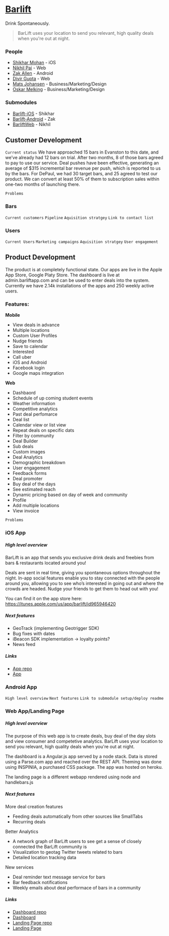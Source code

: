 [Barlift]
======

Drink Spontaneously.

>BarLift uses your location to send you relevant, high quality deals when you're out at night.

### People

* [Shikhar Mohan] - iOS 
* [Nikhil Pai] - Web
* [Zak Allen] - Android
* [Divir Gupta] - Web
* [Mats Johansen] - Business/Marketing/Design
* [Oskar Melking] - Business/Marketing/Design

### Submodules

* [Barlift-iOS] - Shikhar
* [Barlift-Android] - Zak
* [BarliftWeb] - Nikhil

[Shikhar Mohan]: https://github.com/shikharmohan/
[Nikhil Pai]: https://github.com/nikhilpi/
[Zak Allen]: https://github.com/TheZallen/
[Divir Gupta]: https://github.com/divir94/
[Mats Johansen]: https://github.com/matsglj/
[Oskar Melking]: https://github.com/oskarmelking
[Barlift-iOS]: https://github.com/shikharmohan/BarLift-iOS-v2/
[Barlift-Android]: https://github.com/TheZallen/Barlift-Android/
[BarliftWeb]: https://github.com/nikhilpi/BarliftWeb/

[Barlift]: http://www.barliftapp.com

## Customer Development
`Current status`
We have approached 15 bars in Evanston to this date, and we’ve already had 12 bars on trial. After two months, 8 of those bars agreed to pay to use our service. Deal pushes have been effective, generating an average of $315 incremental bar revenue per push, which is reported to us by the bars. For DePaul, we had 30 target bars, and 25 agreed to test our product. We can convert at least 50% of them to subscription sales within one-two months of launching there.

`Problems`

### Bars
`Current customers`
`Pipeline`
`Aquisition stratgey`
`Link to contact list`

### Users
`Current Users`
`Marketing campaigns`
`Aquisition stratgey`
`User engagement`

## Product Development
The product is at completely functional state. Our apps are live in the Apple App Store, Google Platy Store. The dashboard is live at admin.barliftapp.com and can be used to enter deals into the system. Currently we have 2.14k installations of the apps and 250 weekly active users. 

### Features:
__Mobile__
* View deals in advance
* Multiple locations
* Custom User Profiles
* Nudge friends
* Save to calendar
* Interested
* Call uber
* iOS and Android
* Facebook login
* Google maps integration

__Web__
* Dashbaord
 * Schedule of up coming student events
 * Weather information
 * Competitive analytics
 * Past deal perfomarce
* Deal list
 * Calendar view or list view
 * Repeat deals on specific dats
 * Filter by community
* Deal Builder
 * Sub deals
 * Custom images
* Deal Analytics
 * Demographic breakdown
 * User engagement
 * Feedback forms
* Deal promoter
 * Buy deal of the days
 * See estimated reach
 * Dynamic pricing based on day of week and community
* Profile
 * Add multiple locations
 * View invoice


`Problems`

### iOS App
##### High level overview

BarLift is an app that sends you exclusive drink deals and freebies from bars & restaurants located around you!

Deals are sent in real time, giving you spontaneous options throughout the night. In-app social features enable you to stay connected with the people around you, allowing you to see who’s interested in going out and where the crowds are headed. Nudge your friends to get them to head out with you!

You can find it on the app store here: 
https://itunes.apple.com/us/app/barlift/id965946420

##### Next features
 - GeoTrack (implementing Geotrigger SDK) 
 - Bug fixes with dates
 - iBeacon SDK implementation -> loyalty points?
 - News feed

##### Links
* [App repo](https://github.com/shikharmohan/BarLift-iOS-v2)
* [App](https://itunes.apple.com/us/app/barlift/id965946420)

### Android App
`High level overview`
`Next features`
`Link to submodule setup/deploy readme`

### Web App/Landing Page
##### High level overview

The purpose of this web app is to create deals, buy deal of the day slots and view consumer and competetive analytics. BarLift uses your location to send you relevant, high quality deals when you're out at night.

The dashboard is a Angular.js app served by a node stack. Data is stored using a Parse.com app and reached over the REST API. Theming was done using INSPINIA, a purchased CSS package. The app was hosted on heroku.

The landing page is a different webapp rendered using node and handlebars.js

##### Next features

More deal creation features
- Feeding deals automatically from other sources like SmallTabs
- Recurring deals

Better Analytics
 - A network graph of BarLift users to see get a sense of closely connected the BarLift community is
 - Visualization to geotag Twitter tweets related to bars
 - Detailed location tracking data

New services
 - Deal reminder text message service for bars
 - Bar feedback notifications
 - Weekly emails about deal performace of bars in a community

##### Links
* [Dashboard repo](https://github.com/nikhilpi/BarliftWeb)
* [Dashboard](http://admin.barliftapp.com/)
* [Landing Page repo](https://github.com/TheZallen/Barlift-Web)
* [Landing Page](http://www.barliftapp.com/)





